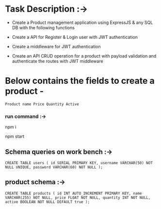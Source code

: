 # Task Description :->

- Create a Product management application using ExpressJS & any SQL DB with the following functions

- Create a API for Register & Login user with JWT authentication

- Create a middleware for JWT authentication

- Create an API CRUD operation for a product with payload validation and authenticate the routes with JWT middleware

# Below contains the fields to create a product -

``Product name
Price
Quantity
Active``

### run command :->

npm i

npm start

## Schema queries on work bench :->

``CREATE TABLE users (
id SERIAL PRIMARY KEY,
username VARCHAR(50) NOT NULL UNIQUE,
password VARCHAR(60) NOT NULL
);``

## product schema :->

``CREATE TABLE products (
id INT AUTO_INCREMENT PRIMARY KEY,
name VARCHAR(255) NOT NULL,
price FLOAT NOT NULL,
quantity INT NOT NULL,
active BOOLEAN NOT NULL DEFAULT true
);
``